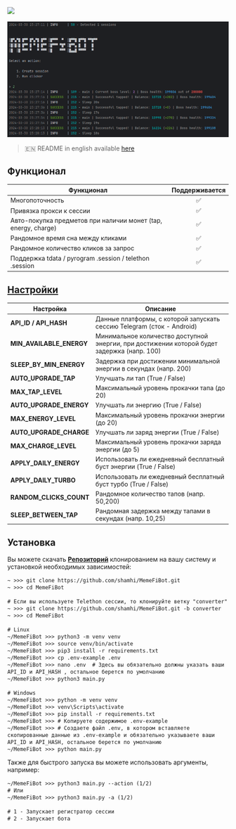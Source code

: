 [<img src="https://img.shields.io/badge/Telegram-%40Me-orange">](https://t.me/sho6ot)


![img1](.github/images/demo.png)

> 🇪🇳 README in english available [here](README-EN.md)

## Функционал  
| Функционал                                                     | Поддерживается  |
|----------------------------------------------------------------|:---------------:|
| Многопоточность                                                |        ✅        |
| Привязка прокси к сессии                                       |        ✅        |
| Авто-покупка предметов при наличии монет (tap, energy, charge) |        ✅        |
| Рандомное время сна между кликами                              |        ✅        |
| Рандомное количество кликов за запрос                          |        ✅        |
| Поддержка tdata / pyrogram .session / telethon .session        |        ✅        |


## [Настройки](https://github.com/shamhi/MemeFiBot/blob/main/.env-example)
| Настройка                | Описание                                                                                    |
|--------------------------|---------------------------------------------------------------------------------------------|
| **API_ID / API_HASH**    | Данные платформы, с которой запускать сессию Telegram (сток - Android)                      |
| **MIN_AVAILABLE_ENERGY** | Минимальное количество доступной энергии, при достижении которой будет задержка (напр. 100) |
| **SLEEP_BY_MIN_ENERGY**  | Задержка при достижении минимальной энергии в секундах (напр. 200)                          |
| **AUTO_UPGRADE_TAP**     | Улучшать ли тап (True / False)                                                              |
| **MAX_TAP_LEVEL**        | Максимальный уровень прокачки тапа (до 20)                                                  |
| **AUTO_UPGRADE_ENERGY**  | Улучшать ли энергию (True / False)                                                          |
| **MAX_ENERGY_LEVEL**     | Максимальный уровень прокачки энергии (до 20)                                               |
| **AUTO_UPGRADE_CHARGE**  | Улучшать ли заряд энергии (True / False)                                                    |
| **MAX_CHARGE_LEVEL**     | Максимальный уровень прокачки заряда энергии (до 5)                                         |
| **APPLY_DAILY_ENERGY**   | Использовать ли ежедневный бесплатный буст энергии (True / False)                           |
| **APPLY_DAILY_TURBO**    | Использовать ли ежедневный бесплатный буст турбо (True / False)                             |
| **RANDOM_CLICKS_COUNT**  | Рандомное количество тапов (напр. 50,200)                                                   |
| **SLEEP_BETWEEN_TAP**    | Рандомная задержка между тапами в секундах (напр. 10,25)                                    |


## Установка
Вы можете скачать [**Репозиторий**](https://github.com/shamhi/MemeFiBot) клонированием на вашу систему и установкой необходимых зависимостей:
```shell
~ >>> git clone https://github.com/shamhi/MemeFiBot.git 
~ >>> cd MemeFiBot

# Если вы используете Telethon сессии, то клонируйте ветку "converter"
~ >>> git clone https://github.com/shamhi/MemeFiBot.git -b converter
~ >>> cd MemeFiBot

# Linux
~/MemeFiBot >>> python3 -m venv venv
~/MemeFiBot >>> source venv/bin/activate
~/MemeFiBot >>> pip3 install -r requirements.txt
~/MemeFiBot >>> cp .env-example .env
~/MemeFiBot >>> nano .env  # Здесь вы обязательно должны указать ваши API_ID и API_HASH , остальное берется по умолчанию
~/MemeFiBot >>> python3 main.py

# Windows
~/MemeFiBot >>> python -m venv venv
~/MemeFiBot >>> venv\Scripts\activate
~/MemeFiBot >>> pip install -r requirements.txt
~/MemeFiBot >>> # Копируете содержимое .env-example
~/MemeFiBot >>> # Создаете файл .env, в котором вставляете скопированные данные из .env-example и обязательно указываете ваши API_ID и API_HASH, остальное берется по умолчанию
~/MemeFiBot >>> python main.py
```

Также для быстрого запуска вы можете использовать аргументы, например:
```shell
~/MemeFiBot >>> python3 main.py --action (1/2)
# Или
~/MemeFiBot >>> python3 main.py -a (1/2)

# 1 - Запускает регистратор сессии
# 2 - Запускает бота
```
